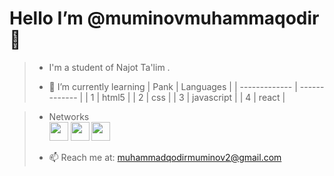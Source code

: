 # Hello  I’m @muminovmuhammaqodir 👋 
>- I'm a student of Najot Ta'lim .
> 
>- 🌱 I’m currently learning 
>     | Pank  | Languages |
>     | ------------- | ------------- |
>     | 1 | html5  |
>     | 2 | css  |
>     | 3 | javascript  |
>     | 4 | react  |

>- Networks  
>[<img src="https://github.githubassets.com/images/modules/logos_page/GitHub-Mark.png" width="30"/>](https://github.com/muminovmuhammaqodir)           [<img src="https://play-lh.googleusercontent.com/ZU9cSsyIJZo6Oy7HTHiEPwZg0m2Crep-d5ZrfajqtsH-qgUXSqKpNA2FpPDTn-7qA5Q" width="30"/>](https://t.me/Mominov_Mk)           [<img src="https://e7.pngegg.com/pngimages/421/879/png-clipart-twitter-logo-social-media-iphone-organization-logo-twitter-computer-network-leaf.png" width="30"/>](https://twitter.com/muhammadqod1r__)
>
>- 📫   Reach me at: muhammadqodirmuminov2@gmail.com






<!---
muminovmuhammaqodir/muminovmuhammaqodir is a ✨ special ✨ repository because its `README.md` (this file) appears on your GitHub profile.
You can click the Preview link to take a look at your changes.
--->
